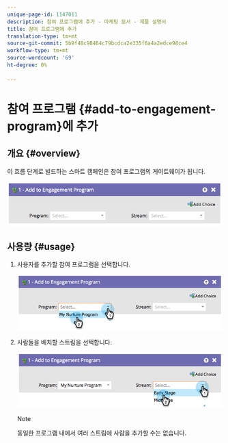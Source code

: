 ```yaml
---
unique-page-id: 1147011
description: 참여 프로그램에 추가 - 마케팅 문서 - 제품 설명서
title: 참여 프로그램에 추가
translation-type: tm+mt
source-git-commit: 5b9f48c98464c79bcdca2e335f6a4a2edce98ce4
workflow-type: tm+mt
source-wordcount: '69'
ht-degree: 0%

---
```



# 참여 프로그램 {#add-to-engagement-program}에 추가

## 개요 {#overview}

이 흐름 단계로 빌드하는 스마트 캠페인은 참여 프로그램의 게이트웨이가 됩니다.

![](assets/image2014-9-22-14-3a47-3a32.png)

## 사용량 {#usage}

1. 사용자를 추가할 참여 프로그램을 선택합니다.

   ![](assets/image2014-9-22-14-3a47-3a36.png)

1. 사람들을 배치할 스트림을 선택합니다.

   ![](assets/image2014-9-22-14-3a47-3a39.png)

   >[!NOTE]
   >
   >동일한 프로그램 내에서 여러 스트림에 사람을 추가할 수는 없습니다.
